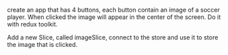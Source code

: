 create an app that has 4 buttons, each button contain an image of a soccer player. When clicked the image will appear in the center of the screen. 
Do it with redux toolkit.

Add a new Slice, called imageSlice, connect to the store and use it to store the image that is clicked.